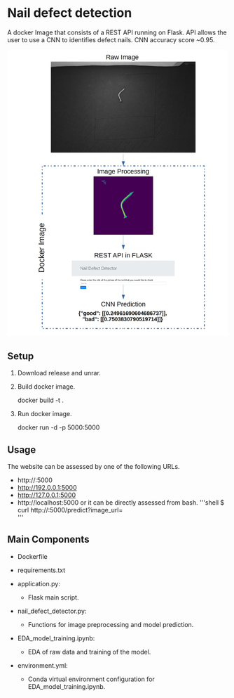 # Nail defect detection
A docker Image that consists of a REST API running on Flask. API allows the user to use a CNN to identifies defect nails. CNN accuracy score ~0.95.

![](example.jpg)

## Setup
1. Download release and unrar. 

2. Build docker image.

    docker build -t <docker-image-name-of-your-choice> . 

    
3. Run docker image.

    docker run -d -p 5000:5000 <docker-image-name-of-your-choice>  

    
## Usage
The website can be assessed by one of the following URLs. 
- http://<DOCKER-IP>:5000
- http://192.0.0.1:5000
- http://127.0.0.1:5000
- http://localhost:5000
or it can be directly assessed from bash.
'''shell
$ curl http://<DOCKER-IP>:5000/predict?image_url=<nail-image-of-your-choice>  
'''
    
## Main Components
- Dockerfile
- requirements.txt
- application.py:
  - Flask main script.
- nail_defect_detector.py:
  - Functions for image preprocessing and model prediction.
  
- EDA_model_training.ipynb:
  - EDA of raw data and training of the model.
- environment.yml:
  - Conda virtual environment configuration for EDA_model_training.ipynb.


